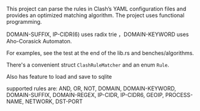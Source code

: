 This project can parse the rules in Clash’s YAML configuration files and provides an optimized matching algorithm.
The project uses functional programming.

DOMAIN-SUFFIX, IP-CIDR(6) uses radix trie ，DOMAIN-KEYWORD uses Aho-Corasick Automaton.

For examples, see the test at the end of the lib.rs and benches/algorithms.

There's a convenient struct `ClashRuleMatcher` and an enum `Rule`.

Also has feature to load and save to sqlite

supported rules are:
AND, OR, NOT, DOMAIN, DOMAIN-KEYWORD, DOMAIN-SUFFIX, DOMAIN-REGEX,
IP-CIDR, IP-CIDR6, GEOIP, PROCESS-NAME, NETWORK, DST-PORT
